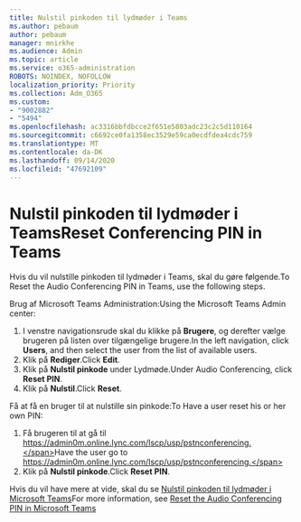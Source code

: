 ```yaml
---
title: Nulstil pinkoden til lydmøder i Teams
ms.author: pebaum
author: pebaum
manager: mnirkhe
ms.audience: Admin
ms.topic: article
ms.service: o365-administration
ROBOTS: NOINDEX, NOFOLLOW
localization_priority: Priority
ms.collection: Adm_O365
ms.custom:
- "9002882"
- "5494"
ms.openlocfilehash: ac3316bbfdbcce2f651e5803adc23c2c5d110164
ms.sourcegitcommit: c6692ce0fa1358ec3529e59ca0ecdfdea4cdc759
ms.translationtype: MT
ms.contentlocale: da-DK
ms.lasthandoff: 09/14/2020
ms.locfileid: "47692109"
---
```

# <a name="reset-conferencing-pin-in-teams"></a><span data-ttu-id="b9706-102">Nulstil pinkoden til lydmøder i Teams</span><span class="sxs-lookup"><span data-stu-id="b9706-102">Reset Conferencing PIN in Teams</span></span>

<span data-ttu-id="b9706-103">Hvis du vil nulstille pinkoden til lydmøder i Teams, skal du gøre følgende.</span><span class="sxs-lookup"><span data-stu-id="b9706-103">To Reset the Audio Conferencing PIN in Teams, use the following steps.</span></span>  

<span data-ttu-id="b9706-104">Brug af Microsoft Teams Administration:</span><span class="sxs-lookup"><span data-stu-id="b9706-104">Using the Microsoft Teams Admin center:</span></span>

1. <span data-ttu-id="b9706-105">I venstre navigationsrude skal du klikke på **Brugere**, og derefter vælge brugeren på listen over tilgængelige brugere.</span><span class="sxs-lookup"><span data-stu-id="b9706-105">In the left navigation, click **Users**, and then select the user from the list of available users.</span></span>
2. <span data-ttu-id="b9706-106">Klik på **Rediger**.</span><span class="sxs-lookup"><span data-stu-id="b9706-106">Click **Edit**.</span></span>
3. <span data-ttu-id="b9706-107">Klik på **Nulstil pinkode** under Lydmøde.</span><span class="sxs-lookup"><span data-stu-id="b9706-107">Under Audio Conferencing, click **Reset PIN**.</span></span>
4. <span data-ttu-id="b9706-108">Klik på **Nulstil**.</span><span class="sxs-lookup"><span data-stu-id="b9706-108">Click **Reset**.</span></span>

<span data-ttu-id="b9706-109">Få at få en bruger til at nulstille sin pinkode:</span><span class="sxs-lookup"><span data-stu-id="b9706-109">To Have a user reset his or her own PIN:</span></span>
1. <span data-ttu-id="b9706-110">Få brugeren til at gå til https://admin0m.online.lync.com/lscp/usp/pstnconferencing.</span><span class="sxs-lookup"><span data-stu-id="b9706-110">Have the user go to https://admin0m.online.lync.com/lscp/usp/pstnconferencing.</span></span>
2. <span data-ttu-id="b9706-111">Klik på **Nulstil pinkode**.</span><span class="sxs-lookup"><span data-stu-id="b9706-111">Click **Reset PIN**.</span></span>

<span data-ttu-id="b9706-112">Hvis du vil have mere at vide, skal du se [Nulstil pinkoden til lydmøder i Microsoft Teams](https://docs.microsoft.com/microsoftteams/reset-the-audio-conferencing-pin-in-teams)</span><span class="sxs-lookup"><span data-stu-id="b9706-112">For more information, see [Reset the Audio Conferencing PIN in Microsoft Teams](https://docs.microsoft.com/microsoftteams/reset-the-audio-conferencing-pin-in-teams)</span></span>
